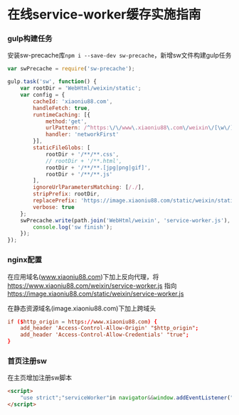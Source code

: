 # 在线service-worker缓存实施指南

### gulp构建任务

安装sw-precache库`npm i --save-dev sw-precache`，新增sw文件构建gulp任务

```js
var swPrecache = require('sw-precache');

gulp.task('sw', function() {
    var rootDir = 'WebHtml/weixin/static';
    var config = {
        cacheId: 'xiaoniu88.com',
        handleFetch: true,
        runtimeCaching: [{
            method:'get',
            urlPattern: /^https:\/\/www\.xiaoniu88\.com\/weixin\/[\w\/]+$/,
            handler: 'networkFirst'
        }],
        staticFileGlobs: [
            rootDir + '/**/**.css',
            // rootDir + '/**.html',
            rootDir + '/**/**.[jpg|png|gif]',
            rootDir + '/**/**.js'
        ],
        ignoreUrlParametersMatching: [/./],
        stripPrefix: rootDir,
        replacePrefix: 'https://image.xiaoniu88.com/static/weixin/static',
        verbose: true
    };
    swPrecache.write(path.join('WebHtml/weixin', 'service-worker.js'), config, function() {
        console.log('sw finish');
    });
});

```

### nginx配置

在应用域名(www.xiaoniu88.com)下加上反向代理，将 https://www.xiaoniu88.com/weixin/service-worker.js 指向 https://image.xiaoniu88.com/static/weixin/service-worker.js


在静态资源域名(image.xiaoniu88.com)下加上跨域头

```conf
if ($http_origin = https://www.xiaoniu88.com) {
    add_header 'Access-Control-Allow-Origin' "$http_origin";
    add_header 'Access-Control-Allow-Credentials' "true";
}
```

### 首页注册sw

在主页增加注册sw脚本
```html
<script>
    "use strict";"serviceWorker"in navigator&&window.addEventListener("load",function(){navigator.serviceWorker.register("service-worker.js").then(function(e){e.onupdatefound=function(){var n=e.installing;n.onstatechange=function(){switch(n.state){case"installed":navigator.serviceWorker.controller?console.log("New or updated content is available."):console.log("Content is now available offline!");break;case"redundant":console.error("The installing service worker became redundant.")}}}}).catch(function(e){console.error("Error during service worker registration:",e)})});
</script>
```